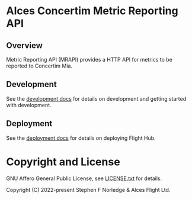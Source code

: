 # Alces Concertim Metric Reporting API

## Overview

Metric Reporting API (MRAPI) provides a HTTP API for metrics to be reported to
Concertim Mia.

## Development

See the [development docs](docs/DEVELOPMENT.md) for details on development and
getting started with development.

## Deployment

See the [deployment docs](docs/DEPLOYMENT.md) for details on deploying Flight
Hub.

# Copyright and License

GNU Affero General Public License, see [LICENSE.txt](LICENSE.txt) for details.

Copyright (C) 2022-present Stephen F Norledge & Alces Flight Ltd.
